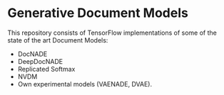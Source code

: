 # Generative Document Models
This repository consists of TensorFlow implementations of some of the state of the art Document Models:
- DocNADE
- DeepDocNADE
- Replicated Softmax
- NVDM
- Own experimental models (VAENADE, DVAE).
